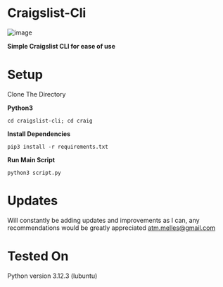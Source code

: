 # Craigslist-Cli
![image](https://github.com/ASVPATM/craiglist-cli/assets/159084542/b0b201f3-28c6-45fe-abe3-211e7f111df1)

**Simple Craigslist CLI for ease of use**


# Setup
Clone The Directory

**Python3**
```
cd craigslist-cli; cd craig
```
**Install Dependencies**
```
pip3 install -r requirements.txt
```
**Run Main Script**
```
python3 script.py
```

# Updates
Will constantly be adding updates and improvements as I can, any recommendations would be greatly appreciated
atm.melles@gmail.com

# Tested On
Python version 3.12.3 (lubuntu)
